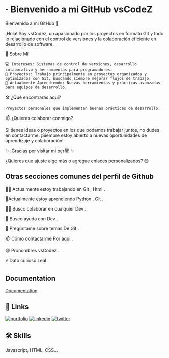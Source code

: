 
# · Bienvenido a mi GitHub vsCodeZ

Bienvenido a mi GitHub 👋


¡Hola! Soy vsCodez, un apasionado por los proyectos en formato Git y todo lo relacionado con el control de versiones y la colaboración eficiente en desarrollo de software.

🚀 Sobre Mí

    💻 Intereses: Sistemas de control de versiones, desarrollo colaborativo y herramientas para programadores.
    📂 Proyectos: Trabajo principalmente en proyectos organizados y optimizados con Git, buscando siempre mejorar flujos de trabajo.
    🌱 Actualmente Aprendiendo: Nuevas herramientas y prácticas avanzadas para equipos de desarrollo.


🛠️ ¿Qué encontrarás aquí?

    Proyectos personales que implementan buenas prácticas de desarrollo.


📫 ¿Quieres colaborar conmigo?

 Si tienes ideas o proyectos en los que podamos trabajar juntos, no dudes en contactarme. ¡Siempre estoy abierto a nuevas oportunidades de aprendizaje y colaboración! 


✨ ¡Gracias por visitar mi perfil! ✨


¿Quieres que ajuste algo más o agregue enlaces personalizados? 😊
## Otras secciones comunes del perfil de Github


👩‍💻 Actualmente estoy trabajando en Git , Html .

🧠Actualmente estoy aprendiendo Python , Git .

👯‍♀️ Busco colaborar en cualquier Dev .

🤔 Busco ayuda con Dev .

💬 Pregúntame sobre temas De Git .

📫 Cómo contactarme Por aqui .

😄 Pronombres vsCodez .

⚡️ Dato curioso Leal .


## Documentation

[Documentation](https://docs.google.com/document/d/1a4R6VjW7aPFJf1RY1qBFoMj20Y__k79Q_OKijoOmaTE/edit?tab=t.0#heading=h.32gumol8nrql)



## 🔗 Links
[![portfolio](https://img.shields.io/badge/my_portfolio-000?style=for-the-badge&logo=ko-fi&logoColor=white)]()
[![linkedin](https://img.shields.io/badge/linkedin-0A66C2?style=for-the-badge&logo=linkedin&logoColor=white)](https://linktr.ee/vsCodez)
[![twitter](https://img.shields.io/badge/twitter-1DA1F2?style=for-the-badge&logo=twitter&logoColor=white)](https://x.com/Ozarkdv)



## 🛠 Skills
Javascript, HTML, CSS...






<!--
**vsCodez/vsCodez** is a ✨ _special_ ✨ repository because its `README.md` (this file) appears on your GitHub profile.

Here are some ideas to get you started:

- 🔭 I’m currently working on ...
- 🌱 I’m currently learning ...
- 👯 I’m looking to collaborate on ...
- 🤔 I’m looking for help with ...
- 💬 Ask me about ...
- 📫 How to reach me: ...
- 😄 Pronouns: ...
- ⚡ Fun fact: ...
-->
